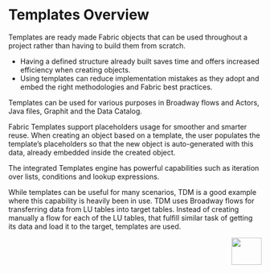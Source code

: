 # Templates Overview

Templates are ready made Fabric objects that can be used throughout a project rather than having to build them from scratch. 

* Having a defined structure already built saves time and offers increased efficiency when creating objects.
* Using templates can reduce implementation mistakes as they adopt and embed the right methodologies and Fabric best practices.

Templates can be used for various purposes in Broadway flows and Actors, Java files, Graphit and the Data Catalog.

Fabric Templates support placeholders usage for smoother and smarter reuse. When creating an object based on a template, the user populates the template’s placeholders so that the new object is auto-generated with this data, already embedded inside the created object.

The integrated Templates engine has powerful capabilities such as iteration over lists, conditions and lookup expressions. 

While templates can be useful for many scenarios, TDM is a good example where this capability is heavily been in use. TDM uses Broadway flows for transferring data from LU tables into target tables. Instead of creating manually a flow for each of the LU tables, that fulfill similar task of getting its data and load it to the target, templates are used.   




[<img align="right" width="60" height="54" src="/articles/images/Next.png">](02_create_and_edit_template.md)  


